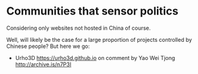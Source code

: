 # Communities that sensor politics

Considering only websites not hosted in China of course.

Well, will likely be the case for a large proportion of projects controlled by Chinese people? But here we go:

- Urho3D <https://urho3d.github.io> on comment by Yao Wei Tjong <http://archive.is/n7P3I>

